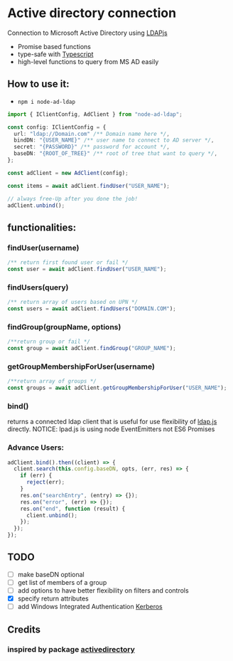 # Active directory connection

Connection to Microsoft Active Directory using [LDAPjs](https://www.npmjs.com/package/ldapjs)

- Promise based functions
- type-safe with [Typescript](https://www.typescriptlang.org/)
- high-level functions to query from MS AD easily

## How to use it:

- `npm i node-ad-ldap`

```ts
import { IClientConfig, AdClient } from "node-ad-ldap";

const config: IClientConfig = {
  url: "ldap://Domain.com" /** Domain name here */,
  bindDN: "{USER_NAME}" /** user name to connect to AD server */,
  secret: "{PASSWORD}" /** password for account */,
  baseDN: "{ROOT_OF_TREE}" /** root of tree that want to query */,
};

const adClient = new AdClient(config);

const items = await adClient.findUser("USER_NAME");

// always free-Up after you done the job!
adClient.unbind();
```

## functionalities:

### findUser(username)

```ts
/** return first found user or fail */
const user = await adClient.findUser("USER_NAME");
```

### findUsers(query)

```ts
/** return array of users based on UPN */
const users = await adClient.findUsers("DOMAIN.COM");
```

### findGroup(groupName, options)

```ts
/**return group or fail */
const group = await adClient.findGroup("GROUP_NAME");
```

### getGroupMembershipForUser(username)

```ts
/**return array of groups */
const groups = await adClient.getGroupMembershipForUser("USER_NAME");
```

### bind()

returns a connected ldap client that is useful for use flexibility of [ldap.js](http://ldapjs.org/) directly.
NOTICE: lpad.js is using node EventEmitters not ES6 Promises

### Advance Users:

```js
adClient.bind().then((client) => {
  client.search(this.config.baseDN, opts, (err, res) => {
    if (err) {
      reject(err);
    }
    res.on("searchEntry", (entry) => {});
    res.on("error", (err) => {});
    res.on("end", function (result) {
      client.unbind();
    });
  });
});
```

## TODO

- [ ] make baseDN optional
- [ ] get list of members of a group
- [ ] add options to have better flexibility on filters and controls
- [x] specify return attributes
- [ ] add Windows Integrated Authentication [Kerberos](https://github.com/mongodb-js/kerberos)

## Credits

### inspired by package [activedirectory](https://www.npmjs.com/package/activedirectory)
